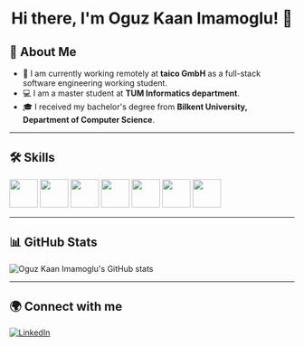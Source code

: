 <h1 align="center">Hi there, I'm Oguz Kaan Imamoglu! 👋</h1>

## 🚀 About Me  
- 🏢 I am currently working remotely at **taico GmbH** as a full-stack software engineering working student.  
- 💻 I am a master student at **TUM Informatics department**.
- 🎓 I received my bachelor's degree from **Bilkent University, Department of Computer Science**.
---

## 🛠️ Skills  

<p align="left">
    <img src="https://cdn.jsdelivr.net/gh/devicons/devicon/icons/python/python-original.svg" width="50" height="50"/>
    <img src="https://cdn.jsdelivr.net/gh/devicons/devicon/icons/react/react-original.svg" width="50" height="50"/>
    <img src="https://cdn.jsdelivr.net/gh/devicons/devicon/icons/java/java-original.svg" width="50" height="50"/>
    <img src="https://cdn.jsdelivr.net/gh/devicons/devicon/icons/mysql/mysql-original.svg" width="50" height="50"/>
    <img src="https://cdn.jsdelivr.net/gh/devicons/devicon/icons/postgresql/postgresql-original.svg" width="50" height="50"/>
    <img src="https://cdn.jsdelivr.net/gh/devicons/devicon/icons/docker/docker-original.svg" width="50" height="50"/>
    <img src="https://cdn.jsdelivr.net/gh/devicons/devicon/icons/googlecloud/googlecloud-original.svg" width="50" height="50"/>
</p>

---

## 📊 GitHub Stats  

![Oguz Kaan Imamoglu's GitHub stats](https://github-readme-stats.vercel.app/api?username=OguzKaanImamoglu&show_icons=true&theme=dark)  

---

## 🌍 Connect with me  

<p align="left">
    <a href="https://linkedin.com/in/oguzkaanimamoglu" target="_blank"><img src="https://img.shields.io/badge/LinkedIn-blue?style=for-the-badge&logo=linkedin&logoColor=white" alt="LinkedIn"></a>
</p>
